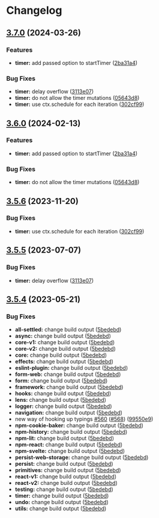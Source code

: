 # Changelog

## [3.7.0](https://github.com/kirademiurge/reatom/compare/timer-v3.6.0...timer-v3.7.0) (2024-03-26)


### Features

* **timer:** add passed option to startTimer ([2ba31a4](https://github.com/kirademiurge/reatom/commit/2ba31a45041ed1009d59a7628fc530dd8faa7027))


### Bug Fixes

* **timer:** delay overflow ([3113e07](https://github.com/kirademiurge/reatom/commit/3113e07bf0a06e9f53f40a72807634e457624719))
* **timer:** do not allow the timer mutations ([05643d8](https://github.com/kirademiurge/reatom/commit/05643d87eb0d8e8000581adfcb20deb2d2bb4169))
* **timer:** use ctx.schedule for each iteration ([302cf99](https://github.com/kirademiurge/reatom/commit/302cf9919036267c45fff4c2c865eac89248944f))

## [3.6.0](https://github.com/artalar/reatom/compare/timer-v3.5.6...timer-v3.6.0) (2024-02-13)


### Features

* **timer:** add passed option to startTimer ([2ba31a4](https://github.com/artalar/reatom/commit/2ba31a45041ed1009d59a7628fc530dd8faa7027))


### Bug Fixes

* **timer:** do not allow the timer mutations ([05643d8](https://github.com/artalar/reatom/commit/05643d87eb0d8e8000581adfcb20deb2d2bb4169))

## [3.5.6](https://github.com/artalar/reatom/compare/timer-v3.5.5...timer-v3.5.6) (2023-11-20)


### Bug Fixes

* **timer:** use ctx.schedule for each iteration ([302cf99](https://github.com/artalar/reatom/commit/302cf9919036267c45fff4c2c865eac89248944f))

## [3.5.5](https://github.com/artalar/reatom/compare/timer-v3.5.4...timer-v3.5.5) (2023-07-07)


### Bug Fixes

* **timer:** delay overflow ([3113e07](https://github.com/artalar/reatom/commit/3113e07bf0a06e9f53f40a72807634e457624719))

## [3.5.4](https://github.com/artalar/reatom/compare/timer-v3.5.3...timer-v3.5.4) (2023-05-21)


### Bug Fixes

* **all-settled:** change build output ([5bedebd](https://github.com/artalar/reatom/commit/5bedebda3a1ee92850d10f767686303b8ec2ba0e))
* **async:** change build output ([5bedebd](https://github.com/artalar/reatom/commit/5bedebda3a1ee92850d10f767686303b8ec2ba0e))
* **core-v1:** change build output ([5bedebd](https://github.com/artalar/reatom/commit/5bedebda3a1ee92850d10f767686303b8ec2ba0e))
* **core-v2:** change build output ([5bedebd](https://github.com/artalar/reatom/commit/5bedebda3a1ee92850d10f767686303b8ec2ba0e))
* **core:** change build output ([5bedebd](https://github.com/artalar/reatom/commit/5bedebda3a1ee92850d10f767686303b8ec2ba0e))
* **effects:** change build output ([5bedebd](https://github.com/artalar/reatom/commit/5bedebda3a1ee92850d10f767686303b8ec2ba0e))
* **eslint-plugin:** change build output ([5bedebd](https://github.com/artalar/reatom/commit/5bedebda3a1ee92850d10f767686303b8ec2ba0e))
* **form-web:** change build output ([5bedebd](https://github.com/artalar/reatom/commit/5bedebda3a1ee92850d10f767686303b8ec2ba0e))
* **form:** change build output ([5bedebd](https://github.com/artalar/reatom/commit/5bedebda3a1ee92850d10f767686303b8ec2ba0e))
* **framework:** change build output ([5bedebd](https://github.com/artalar/reatom/commit/5bedebda3a1ee92850d10f767686303b8ec2ba0e))
* **hooks:** change build output ([5bedebd](https://github.com/artalar/reatom/commit/5bedebda3a1ee92850d10f767686303b8ec2ba0e))
* **lens:** change build output ([5bedebd](https://github.com/artalar/reatom/commit/5bedebda3a1ee92850d10f767686303b8ec2ba0e))
* **logger:** change build output ([5bedebd](https://github.com/artalar/reatom/commit/5bedebda3a1ee92850d10f767686303b8ec2ba0e))
* **navigation:** change build output ([5bedebd](https://github.com/artalar/reatom/commit/5bedebda3a1ee92850d10f767686303b8ec2ba0e))
* new way of hooking up typings [#560](https://github.com/artalar/reatom/issues/560) ([#568](https://github.com/artalar/reatom/issues/568)) ([99550e9](https://github.com/artalar/reatom/commit/99550e98c34df7efd8431282a868a0483bed5dc8))
* **npm-cookie-baker:** change build output ([5bedebd](https://github.com/artalar/reatom/commit/5bedebda3a1ee92850d10f767686303b8ec2ba0e))
* **npm-history:** change build output ([5bedebd](https://github.com/artalar/reatom/commit/5bedebda3a1ee92850d10f767686303b8ec2ba0e))
* **npm-lit:** change build output ([5bedebd](https://github.com/artalar/reatom/commit/5bedebda3a1ee92850d10f767686303b8ec2ba0e))
* **npm-react:** change build output ([5bedebd](https://github.com/artalar/reatom/commit/5bedebda3a1ee92850d10f767686303b8ec2ba0e))
* **npm-svelte:** change build output ([5bedebd](https://github.com/artalar/reatom/commit/5bedebda3a1ee92850d10f767686303b8ec2ba0e))
* **persist-web-storage:** change build output ([5bedebd](https://github.com/artalar/reatom/commit/5bedebda3a1ee92850d10f767686303b8ec2ba0e))
* **persist:** change build output ([5bedebd](https://github.com/artalar/reatom/commit/5bedebda3a1ee92850d10f767686303b8ec2ba0e))
* **primitives:** change build output ([5bedebd](https://github.com/artalar/reatom/commit/5bedebda3a1ee92850d10f767686303b8ec2ba0e))
* **react-v1:** change build output ([5bedebd](https://github.com/artalar/reatom/commit/5bedebda3a1ee92850d10f767686303b8ec2ba0e))
* **react-v2:** change build output ([5bedebd](https://github.com/artalar/reatom/commit/5bedebda3a1ee92850d10f767686303b8ec2ba0e))
* **testing:** change build output ([5bedebd](https://github.com/artalar/reatom/commit/5bedebda3a1ee92850d10f767686303b8ec2ba0e))
* **timer:** change build output ([5bedebd](https://github.com/artalar/reatom/commit/5bedebda3a1ee92850d10f767686303b8ec2ba0e))
* **undo:** change build output ([5bedebd](https://github.com/artalar/reatom/commit/5bedebda3a1ee92850d10f767686303b8ec2ba0e))
* **utils:** change build output ([5bedebd](https://github.com/artalar/reatom/commit/5bedebda3a1ee92850d10f767686303b8ec2ba0e))
